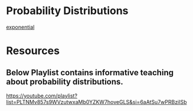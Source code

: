 # Probability Distributions

[exponential](exponential.md)

# Resources

## Below Playlist contains informative teaching about probability distributions. 


https://youtube.com/playlist?list=PLTNMv857s9WVzutwxaMb0YZKW7hoveGLS&si=6aAtSu7wPRBziISb
